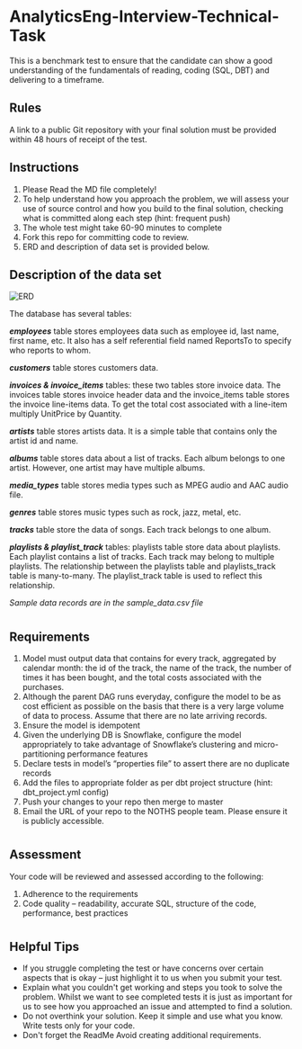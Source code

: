 # AnalyticsEng-Interview-Technical-Task

This is a benchmark test to ensure that the candidate can show a good understanding of the fundamentals of reading, coding (SQL, DBT) and delivering to a timeframe.

## Rules
 A link to a public Git repository with your final solution must be provided within 48 hours of receipt of the test. 

## Instructions
1. Please Read the MD file completely!
2. To help understand how you approach the problem, we will assess your use of source control and how you build to the final solution, checking what is   committed along each step (hint: frequent push)
3. The whole test might take 60-90 minutes to complete
4. Fork this repo for committing code to review.
5. ERD and description of data set is provided below.

## Description of the data set

 ![ERD](https://user-images.githubusercontent.com/85954874/179325665-e6fee79e-309f-442c-a963-7c0004655d00.jpeg)


The database has several tables:

***employees*** table stores employees data such as employee id, last name, first name, etc. It also has a self referential field named ReportsTo to specify who reports to whom.

***customers*** table stores customers data.

***invoices & invoice_items*** tables: these two tables store invoice data. The invoices table stores invoice header data and the invoice_items table stores the invoice line-items data. To get the total cost associated with a line-item multiply UnitPrice by Quantity.

***artists*** table stores artists data. It is a simple table that contains only the artist id and name.

***albums*** table stores data about a list of tracks. Each album belongs to one artist. However, one artist may have multiple albums.

***media_types*** table stores media types such as MPEG audio and AAC audio file.

***genres*** table stores music types such as rock, jazz, metal, etc.

***tracks*** table store the data of songs. Each track belongs to one album.

***playlists & playlist_track*** tables: playlists table store data about playlists. Each playlist contains a list of tracks. Each track may belong to multiple playlists. The relationship between the playlists table and playlists_track table is many-to-many. The playlist_track table is used to reflect this relationship.

*Sample data records are in the sample_data.csv file*

#
## Requirements
1. Model must output data that contains for every track, aggregated by calendar month: the id of the track, the name of the track, the number of times it has been bought, and the total costs associated with the purchases.
2. Although the parent DAG runs everyday, configure the model to be as cost efficient as possible on the basis that there is a very large volume of data to process. Assume that there are no late arriving records.
3. Ensure the model is idempotent
4. Given the underlying DB is Snowflake, configure the model appropriately to take advantage of Snowflake’s clustering and micro-partitioning performance features
5. Declare tests in model’s “properties file” to assert there are no duplicate records
6. Add the files to appropriate folder as per dbt project structure (hint: dbt_project.yml config)
6. Push your changes to your repo then merge to master
7. Email the URL of your repo to the NOTHS people team. Please ensure it is publicly accessible.

#
## Assessment
Your code will be reviewed and assessed according to the following:
1. Adherence to the requirements
2. Code quality – readability, accurate SQL, structure of the code, performance, best practices

#
## Helpful Tips
- If you struggle completing the test or have concerns over certain aspects that is okay – just highlight it to us when you submit your test. 
- Explain what you couldn't get working and steps you took to solve the problem. Whilst we want to see completed tests it is just as important for us to see how you approached an issue and attempted to find a solution. 
- Do not overthink your solution. Keep it simple and use what you know. Write tests only for your code. 
- Don't forget the ReadMe Avoid creating additional requirements.

